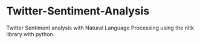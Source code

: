 # Twitter-Sentiment-Analysis
Twitter Sentiment analysis with Natural Language Processing using the nltk library with python.
